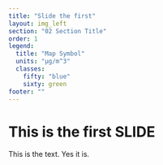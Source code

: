 ```yaml
---
title: "Slide the first"
layout: img_left
section: "02 Section Title"
order: 1
legend:
  title: "Map Symbol"
  units: "µg/m^3"
  classes:
    fifty: "blue"
    sixty: green 
footer: ""
---
```

# This is the first SLIDE

This is the text. Yes it is.